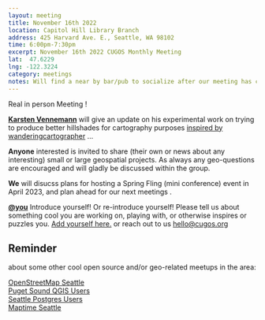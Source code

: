 ```yaml
---
layout: meeting
title: November 16th 2022
location: Capitol Hill Library Branch
address: 425 Harvard Ave. E., Seattle, WA 98102
time: 6:00pm-7:30pm
excerpt: November 16th 2022 CUGOS Monthly Meeting
lat:  47.6229
lng: -122.3224
category: meetings
notes: Will find a near by bar/pub to socialize after our meeting has concluded ! Sorry no virtual access for this meeting for now, but as promised we will work hard to make this happen in the near future
---
```

Real in person Meeting !
 
**[Karsten Vennemann](https://www.linkedin.com/in/karstenvennemann/)** will give an update on his experimental work on trying to produce better hillshades for cartography purposes [inspired by wanderingcartographer](https://wanderingcartographer.wordpress.com/tag/raster-chunk-processing/) ...

**Anyone** interested is invited to share (their own or news about any interesting) small or large geospatial projects. As always any geo-questions are encouraged and will gladly be discussed within the group.

**We** will disucss plans for hosting a Spring Fling (mini conference) event in April 2023, and plan ahead for our next meetings .

**[@you](http://cugos.org/people/)** Introduce yourself! Or re-introduce yourself! Please tell us about something cool you are working on, playing with, or otherwise inspires or puzzles you. [Add yourself here.](https://github.com/cugos/cugos.github.com/blob/master/meetings/_posts/2022-10-19-cugos_monthly.md) or reach out to us hello@cugos.org

## Reminder 
about some other cool open source and/or geo-related meetups in the area:

[OpenStreetMap Seattle](https://www.meetup.com/OpenStreetMap-Seattle/)  
[Puget Sound QGIS Users](https://www.meetup.com/Puget-Sound-QGIS-Users-Group/)  
[Seattle Postgres Users](https://www.meetup.com/Seattle-Postgres/)  
[Maptime Seattle](https://www.meetup.com/MaptimeSEA/)
